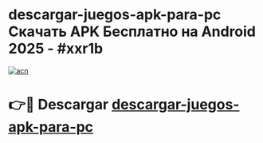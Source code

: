 # descargar-juegos-apk-para-pc Скачать APK Бесплатно на Android 2025 - #xxr1b

[![acn](https://github.com/user-attachments/assets/0f9c940e-d8b0-45ae-aac7-cd30a18b3e1c)](https://apps.freeplayer.one?title=descargar-juegos-apk-para-pc&ref=9RF)

# 👉🔴 Descargar [descargar-juegos-apk-para-pc](https://apps.freeplayer.one?title=descargar-juegos-apk-para-pc&ref=9RF)